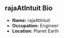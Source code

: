 ## rajaAtIntuit Bio

- **Name:** rajaAtIntuit
- **Occupation:** Engineer
- **Location:** Planet Earth
